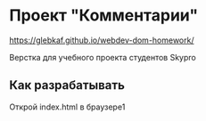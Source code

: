 # Проект "Комментарии"

https://glebkaf.github.io/webdev-dom-homework/

Верстка для учебного проекта студентов Skypro

## Как разрабатывать
Открой index.html в браузере1
